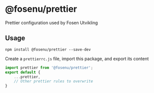 # @fosenu/prettier
Prettier configuration used by Fosen Utvikling

## Usage

    npm install @fosenu/prettier --save-dev

Create a `prettierrc.js` file, import this package, and export its content

```js
import prettier from '@fosenu/prettier';
export default {
    ...prettier,
    // Other prettier rules to overwrite
}
```

